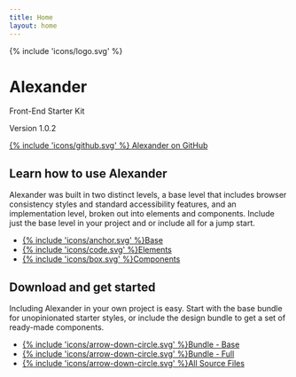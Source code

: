 ```yaml
---
title: Home
layout: home
---
```


<div class="home-intro">
    <div class="site-icon">{% include 'icons/logo.svg' %}</div>
    <h1 class="title">Alexander</h1>
    <p class="subhead">Front-End Starter Kit</p>
    <div class="get">
        <p class="version">Version 1.0.2</p>
        <a href="https://github.com/samhermes/alexander">
            {% include 'icons/github.svg' %}
            <span class="screen-reader-text">Alexander on GitHub</span>
        </a>
    </div>
</div>

<section class="home-docs">
    <h2>Learn how to use Alexander</h2>
    <p>Alexander was built in two distinct levels, a base level that includes browser consistency styles and standard accessibility features, and an implementation level, broken out into elements and components. Include just the base level in your project and or include all for a jump start.</p>
    <ul class="docs-entry">
        <li><a href="{{ '/base' | url }}">{% include 'icons/anchor.svg' %}Base</a></li>
        <li><a href="{{ '/elements' | url }}">{% include 'icons/code.svg' %}Elements</a></li>
        <li><a href="{{ '/components' | url }}">{% include 'icons/box.svg' %}Components</a></li>
    </ul>
</section>

<section class="home-download">
    <div class="download-intro">
        <h2>Download and get started</h2>
        <p>Including Alexander in your own project is easy. Start with the base bundle for unopinionated starter styles, or include the design bundle to get a set of ready-made components.</p>
    </div>
    <ul class="download-list">
        <li><a href="/alexander/css/alexander-base.css" download>{% include 'icons/arrow-down-circle.svg' %}Bundle - Base</a></li>
        <li><a href="/alexander/css/alexander.css" download>{% include 'icons/arrow-down-circle.svg' %}Bundle - Full</a></li>
        <li class="download-source"><a href="https://github.com/samhermes/alexander/archive/refs/heads/master.zip">{% include 'icons/arrow-down-circle.svg' %}All Source Files</a></li>
    </ul>
</section>